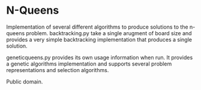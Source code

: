 N-Queens
=

Implementation of several different algorithms to produce solutions to the n-queens problem. backtracking.py take a single arugment of board size and provides a very simple backtracking implementation that produces a single solution.

geneticqueens.py provides its own usage information when run. It provides a genetic algorithms implementation and supports several problem representations and selection algorithms.

Public domain.
